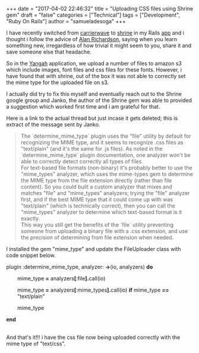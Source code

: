 +++
date = "2017-04-02 22:46:32"
title = "Uploading CSS files using Shrine gem"
draft = "false"
categories = ["Technical"]
tags = ["Development", "Ruby On Rails"]
author = "samueladesoga"
+++

I have recently switched from <a href="https://github.com/carrierwaveuploader/carrierwave">carrierwave</a> to <a href="https://github.com/janko-m/shrine">shrine</a> in my Rails <a href="http://www.yangah.com/">app</a> and i thought i follow the advice of <a href="http://www.eviltester.com">Alan Richardson</a>, saying when you learn something new, irregardless of how trivial it might seem to you, share it and save someone else that headache.

So in the <a href="http://www.yangah.com/">Yangah</a> application, we upload a number of files to amazon s3 which include images, font files and css files for these fonts. However, i have found that with shrine, out of the box it was not able to correctly set the mime type for the uploaded file on s3.

I actually did try to fix this myself and eventually reach out to the Shrine google group and Janko, the author of the Shrine gem was able to provided a suggestion which worked first time and i am grateful for that.

Here is a link to the actual thread but just incase it gets deleted; this is extract of the message sent by Janko.
<blockquote>The `determine_mime_type` plugin uses the "file" utility by default for recognizing the MIME type, and it seems to recognize .css files as "text/plain" (and it's the same for .js files). As noted in the `determine_mime_type` plugin documentation, one analyzer won't be able to correctly detect correctly all types of files.
<div>For text-based file formats (non-binary) it's probably better to use the "mime_types" analyzer, which uses the mime-types gem to determine the MIME type from the file extension directly (rather than file content). So you could built a custom analyzer that mixes and matches "file" and "mime_types" analyzers; trying the "file" analyzer first, and if the best MIME type that it could come up with was "text/plain" (which is technically correct), then you can call the "mime_types" analyzer to determine which text-based format is it exactly.</div>
<div></div>
<div>This way you still get the benefits of the `file` utility preventing someone from uploading a binary file with a .css extension, and use the precision of determining from file extension when needed.</div></blockquote>
<div>

I installed the gem "mime_type" and update the FileUploader class with code snippet below.

plugin :determine_mime_type, analyzer: <b>-&gt;</b>(io, analyzers) <b>do</b>
<p style="padding-left:30px;">mime_type <b>=</b> analyzers<b>[</b>:file<b>].</b>call(io)</p>
<p style="padding-left:30px;">mime_type <b>=</b> analyzers<b>[</b>:mime_types<b>].</b>call(io) <b>if</b> mime_type <b>==</b> "text/plain"</p>
<p style="padding-left:30px;">mime_type</p>
<b>end</b>

</div>
&nbsp;

And that's it!!! i have the css file now being uploaded correctly with the mime type of "text/css".

&nbsp;

&nbsp;

&nbsp;

&nbsp;

